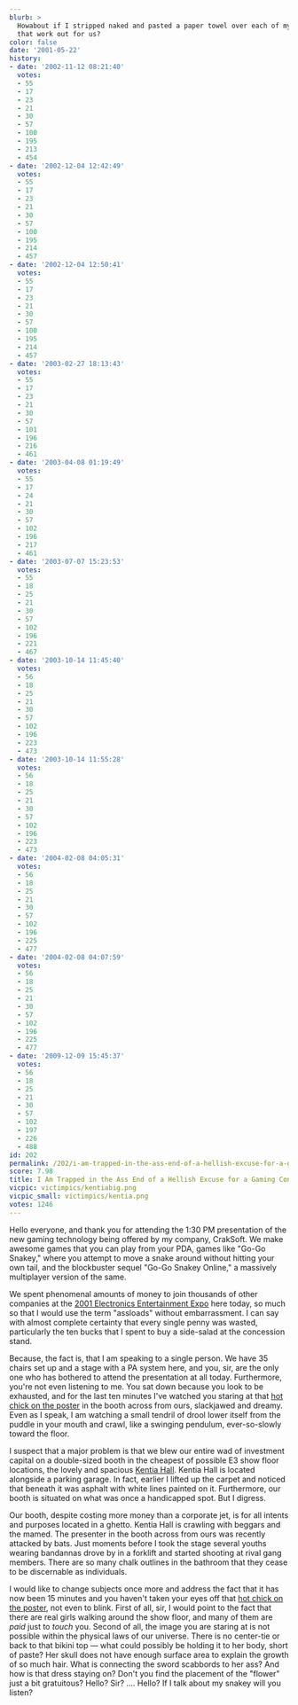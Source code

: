 ```yaml
---
blurb: >
  Howabout if I stripped naked and pasted a paper towel over each of my nipples? Would
  that work out for us?
color: false
date: '2001-05-22'
history:
- date: '2002-11-12 08:21:40'
  votes:
  - 55
  - 17
  - 23
  - 21
  - 30
  - 57
  - 100
  - 195
  - 213
  - 454
- date: '2002-12-04 12:42:49'
  votes:
  - 55
  - 17
  - 23
  - 21
  - 30
  - 57
  - 100
  - 195
  - 214
  - 457
- date: '2002-12-04 12:50:41'
  votes:
  - 55
  - 17
  - 23
  - 21
  - 30
  - 57
  - 100
  - 195
  - 214
  - 457
- date: '2003-02-27 18:13:43'
  votes:
  - 55
  - 17
  - 23
  - 21
  - 30
  - 57
  - 101
  - 196
  - 216
  - 461
- date: '2003-04-08 01:19:49'
  votes:
  - 55
  - 17
  - 24
  - 21
  - 30
  - 57
  - 102
  - 196
  - 217
  - 461
- date: '2003-07-07 15:23:53'
  votes:
  - 55
  - 18
  - 25
  - 21
  - 30
  - 57
  - 102
  - 196
  - 221
  - 467
- date: '2003-10-14 11:45:40'
  votes:
  - 56
  - 18
  - 25
  - 21
  - 30
  - 57
  - 102
  - 196
  - 223
  - 473
- date: '2003-10-14 11:55:28'
  votes:
  - 56
  - 18
  - 25
  - 21
  - 30
  - 57
  - 102
  - 196
  - 223
  - 473
- date: '2004-02-08 04:05:31'
  votes:
  - 56
  - 18
  - 25
  - 21
  - 30
  - 57
  - 102
  - 196
  - 225
  - 477
- date: '2004-02-08 04:07:59'
  votes:
  - 56
  - 18
  - 25
  - 21
  - 30
  - 57
  - 102
  - 196
  - 225
  - 477
- date: '2009-12-09 15:45:37'
  votes:
  - 56
  - 18
  - 25
  - 21
  - 30
  - 57
  - 102
  - 197
  - 226
  - 488
id: 202
permalink: /202/i-am-trapped-in-the-ass-end-of-a-hellish-excuse-for-a-gaming-convention/
score: 7.98
title: I Am Trapped in the Ass End of a Hellish Excuse for a Gaming Convention
vicpic: victimpics/kentiabig.png
vicpic_small: victimpics/kentia.png
votes: 1246
---
```


Hello everyone, and thank you for attending the 1:30 PM presentation of
the new gaming technology being offered by my company, CrakSoft. We make
awesome games that you can play from your PDA, games like "Go-Go
Snakey," where you attempt to move a snake around without hitting your
own tail, and the blockbuster sequel "Go-Go Snakey Online," a massively
multiplayer version of the same.

We spent phenomenal amounts of money to join thousands of other
companies at the [2001 Electronics Entertainment
Expo](https://web.archive.org/web/20010522000000/http://gamespy.com/e3)
here today, so much so that I would use the term "assloads" without
embarrassment. I can say with almost complete certainty that every
single penny was wasted, particularly the ten bucks that I spent to buy
a side-salad at the concession stand.

Because, the fact is, that I am speaking to a single person. We have 35
chairs set up and a stage with a PA system here, and you, sir, are the
only one who has bothered to attend the presentation at all today.
Furthermore, you're not even listening to me. You sat down because you
look to be exhausted, and for the last ten minutes I've watched you
staring at that [hot chick on the
poster](/img//e3/pictures2/kentia/229_29.png) in the booth across from
ours, slackjawed and dreamy. Even as I speak, I am watching a small
tendril of drool lower itself from the puddle in your mouth and crawl,
like a swinging pendulum, ever-so-slowly toward the floor.

I suspect that a major problem is that we blew our entire wad of
investment capital on a double-sized booth in the cheapest of possible
E3 show floor locations, the lovely and spacious [Kentia
Hall](https://web.archive.org/web/20010522000000/http://www.gamespy.com/e3/pictures2/kentia/).
Kentia Hall is located alongside a parking garage. In fact, earlier I
lifted up the carpet and noticed that beneath it was asphalt with white
lines painted on it. Furthermore, our booth is situated on what was once
a handicapped spot. But I digress.

Our booth, despite costing more money than a corporate jet, is for all
intents and purposes located in a ghetto. Kentia Hall is crawling with
beggars and the mamed. The presenter in the booth across from ours was
recently attacked by bats. Just moments before I took the stage several
youths wearing bandannas drove by in a forklift and started shooting at
rival gang members. There are so many chalk outlines in the bathroom
that they cease to be discernable as individuals.

I would like to change subjects once more and address the fact that it
has now been 15 minutes and you haven't taken your eyes off that [hot
chick on the poster](/img//e3/pictures2/kentia/229_29.png), not even to
blink. First of all, sir, I would point to the fact that there are real
girls walking around the show floor, and many of them are *paid* just to
*touch* you. Second of all, the image you are staring at is not possible
within the physical laws of our universe. There is no center-tie or back
to that bikini top — what could possibly be holding it to her body,
short of paste? Her skull does not have enough surface area to explain
the growth of so much hair. What is connecting the sword scabbords to
her ass? And how is that dress staying on? Don't you find the placement
of the "flower" just a bit gratuitous? Hello? Sir? .... Hello? If I talk
about my snakey will you listen?
